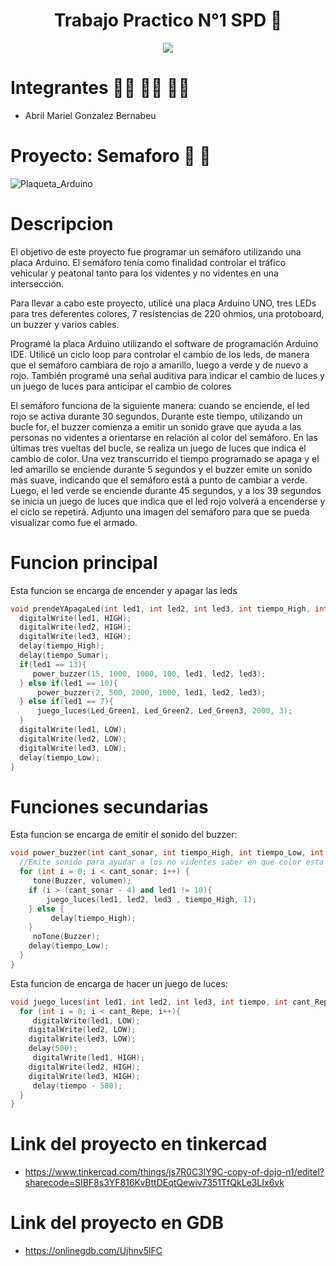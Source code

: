 <h1 align= "center">Trabajo Practico N°1 SPD 🤖</h1>

<p align="center">
   <img src= "https://user-images.githubusercontent.com/131720798/234136882-1d2f7633-e589-464f-85e3-a03955c779ee.jpg" />
</p>

# Integrantes 👩‍🎓 👨‍🎓 👨‍🎓
- Abril Mariel Gonzalez Bernabeu

# Proyecto: Semaforo 🚦 🚦 
![Plaqueta_Arduino](https://user-images.githubusercontent.com/131720798/234137513-a1cdb3da-d713-4e2f-8134-00bdde433fa4.png)

# Descripcion 
El objetivo de este proyecto fue programar un semáforo utilizando una placa Arduino. El semáforo tenía como finalidad controlar el tráfico vehicular y peatonal tanto para los videntes y no videntes en una intersección.

Para llevar a cabo este proyecto, utilicé una placa Arduino UNO, tres LEDs para tres deferentes colores, 7 resistencias de 220 ohmios, una protoboard, un buzzer y varios cables.

Programé la placa Arduino utilizando el software de programación Arduino IDE. Utilicé un ciclo loop para controlar el cambio de los leds, de manera que el semáforo cambiara de rojo a amarillo, luego a verde y de nuevo a rojo. También programé una señal auditiva para indicar el cambio de luces y un juego de luces para anticipar el cambio de colores

El semáforo funciona de la siguiente manera: cuando se enciende, el led rojo se activa durante 30 segundos. Durante este tiempo, utilizando un bucle for, el buzzer comienza a emitir un sonido grave que ayuda a las personas no videntes a orientarse en relación al color del semáforo. En las últimas tres vueltas del bucle, se realiza un juego de luces que indica el cambio de color. Una vez transcurrido el tiempo programado se apaga y el led amarillo se enciende durante 5 segundos y el buzzer emite un sonido más suave, indicando que el semáforo está a punto de cambiar a verde. Luego, el led verde se enciende durante 45 segundos, y a los 39 segundos se inicia un juego de luces que indica que el led rojo volverá a encenderse y el ciclo se repetirá.
Adjunto una imagen del semáforo para que se pueda visualizar como fue el armado.

# Funcion principal
Esta funcion se encarga de encender y apagar las leds
```c++
void prendeYApagaLed(int led1, int led2, int led3, int tiempo_High, int tiempo_Low, int tiempo_Sumar){
  digitalWrite(led1, HIGH);
  digitalWrite(led2, HIGH);
  digitalWrite(led3, HIGH);
  delay(tiempo_High);
  delay(tiempo_Sumar);
  if(led1 == 13){
  	 power_buzzer(15, 1000, 1000, 100, led1, led2, led3);
  } else if(led1 == 10){
      power_buzzer(2, 500, 2000, 1000, led1, led2, led3);
  } else if(led1 == 7){
      juego_luces(Led_Green1, Led_Green2, Led_Green3, 2000, 3); 
  }
  digitalWrite(led1, LOW);
  digitalWrite(led2, LOW);
  digitalWrite(led3, LOW);
  delay(tiempo_Low); 
}
```
# Funciones secundarias
Esta funcion se encarga de emitir el sonido del buzzer:
```c++
void power_buzzer(int cant_sonar, int tiempo_High, int tiempo_Low, int volumen, int led1, int led2, int led3){
  //Emite sonido para ayudar a los no videntes saber en que color esta el semaforo
  for (int i = 0; i < cant_sonar; i++) {
  	 tone(Buzzer, volumen);
    if (i > (cant_sonar - 4) and led1 != 10){
    	juego_luces(led1, led2, led3 , tiempo_High, 1);
    } else {
         delay(tiempo_High);
    }
  	 noTone(Buzzer);
    delay(tiempo_Low);
  }
}
```
Esta funcion de encarga de hacer un juego de luces:
```c++
void juego_luces(int led1, int led2, int led3, int tiempo, int cant_Repe){
  for (int i = 0; i < cant_Repe; i++){
  	 digitalWrite(led1, LOW);
    digitalWrite(led2, LOW);
    digitalWrite(led3, LOW);
    delay(500);
  	 digitalWrite(led1, HIGH);
    digitalWrite(led2, HIGH);
    digitalWrite(led3, HIGH);
  	 delay(tiempo - 500);   
  }
}
```
# Link del proyecto en tinkercad

- https://www.tinkercad.com/things/js7R0C3lY9C-copy-of-dojo-n1/editel?sharecode=SIBF8s3YF816KvBttDEqtQewiv7351TfQkLe3LIx6vk

# Link del proyecto en GDB

- https://onlinegdb.com/Ujhnv5lFC
